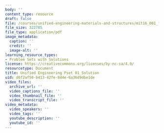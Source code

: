 ```yaml
---
body: ''
content_type: resource
draft: false
file: /courses/unified-engineering-materials-and-structures/mit16_001_f21_pset_01sol.pdf
file_size: 322785
file_type: application/pdf
image_metadata:
  caption: ''
  credit: ''
  image-alt: ''
learning_resource_types:
- Problem Sets with Solutions
license: https://creativecommons.org/licenses/by-nc-sa/4.0/
resourcetype: Document
title: Unified Engineering Pset 01 Solution
uid: d6f2af50-b413-42fe-8d4e-6a36d9dbe1de
video_files:
  archive_url: ''
  video_captions_file: ''
  video_thumbnail_file: ''
  video_transcript_file: ''
video_metadata:
  video_speakers: ''
  video_tags: ''
  youtube_description: ''
  youtube_id: ''
---
```

